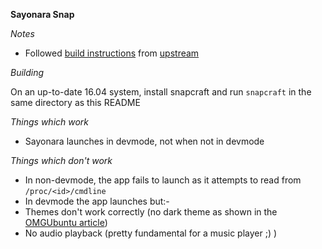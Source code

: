 **Sayonara Snap**

*Notes*

 * Followed [build instructions](https://sayonara-player.com/forum/viewthread.php?tid=2) from [upstream](https://sayonara-player.com/)

*Building*

On an up-to-date 16.04 system, install snapcraft and run `snapcraft` in the same directory as this README

*Things which work*

* Sayonara launches in devmode, not when not in devmode

*Things which don't work*

 * In non-devmode, the app fails to launch as it attempts to read from `/proc/<id>/cmdline`
 * In devmode the app launches but:-
  * Themes don't work correctly (no dark theme as shown in the [OMGUbuntu article](http://www.omgubuntu.co.uk/2016/09/sayonara-music-player-update-ppa))
  * No audio playback (pretty fundamental for a music player ;) )
